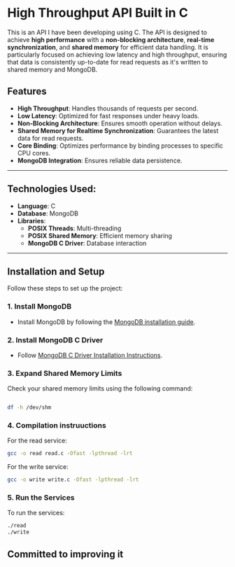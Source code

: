 # High Throughput API Built in C

This is an API I have been developing using C. The API is designed to achieve **high performance** with a **non-blocking architecture**, **real-time synchronization**, and **shared memory** for efficient data handling. It is particularly focused on achieving low latency and high throughput, ensuring that data is consistently up-to-date for read requests as it's written to shared memory and MongoDB.

## Features
- **High Throughput**: Handles thousands of requests per second.
- **Low Latency**: Optimized for fast responses under heavy loads.
- **Non-Blocking Architecture**: Ensures smooth operation without delays.
- **Shared Memory for Realtime Synchronization**: Guarantees the latest data for read requests.
- **Core Binding**: Optimizes performance by binding processes to specific CPU cores.
- **MongoDB Integration**: Ensures reliable data persistence.

---

## Technologies Used:
- **Language**: C
- **Database**: MongoDB
- **Libraries**:
    - **POSIX Threads**: Multi-threading
    - **POSIX Shared Memory**: Efficient memory sharing
    - **MongoDB C Driver**: Database interaction

---

## Installation and Setup

Follow these steps to set up the project:

### 1. Install MongoDB
- Install MongoDB by following the [MongoDB installation guide](https://docs.mongodb.com/manual/installation/).

### 2. Install MongoDB C Driver
- Follow [MongoDB C Driver Installation Instructions](https://mongoc.org/libmongoc/current/installing.html).

### 3. Expand Shared Memory Limits
Check your shared memory limits using the following command:
```bash

df -h /dev/shm

```
### 4. Compilation instruuctions
For the read service:
```bash
gcc -o read read.c -Ofast -lpthread -lrt

```

For the write service:
```bash
gcc -o write write.c -Ofast -lpthread -lrt

```

### 5. Run the Services
To run the services:
```bash
./read
./write
```

## Committed to improving it





